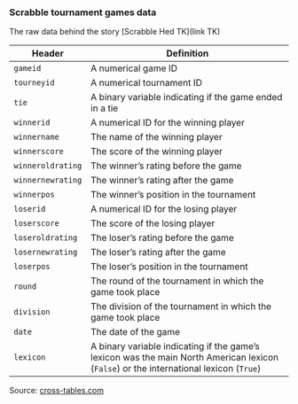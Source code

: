 ### Scrabble tournament games data

The raw data behind the story [Scrabble Hed TK](link TK)

Header | Definition
---|---------
`gameid` | A numerical game ID 
`tourneyid` | A numerical tournament ID
`tie` | A binary variable indicating if the game ended in a tie
`winnerid` | A numerical ID for the winning player
`winnername` | The name of the winning player
`winnerscore` | The score of the winning player
`winneroldrating` | The winner’s rating before the game
`winnernewrating` | The winner’s rating after the game
`winnerpos` | The winner’s position in the tournament
`loserid` | A numerical ID for the losing player
`loserscore` | The score of the losing player
`loseroldrating` | The loser’s rating before the game
`losernewrating` | The loser’s rating after the game
`loserpos` | The loser’s position in the tournament
`round` | The round of the tournament in which the game took place
`division` | The division of the tournament in which the game took place
`date` | The date of the game
`lexicon` | A binary variable indicating if the game’s lexicon was the main North American lexicon (`False`) or the international lexicon (`True`)

Source: [cross-tables.com](http://cross-tables.com)